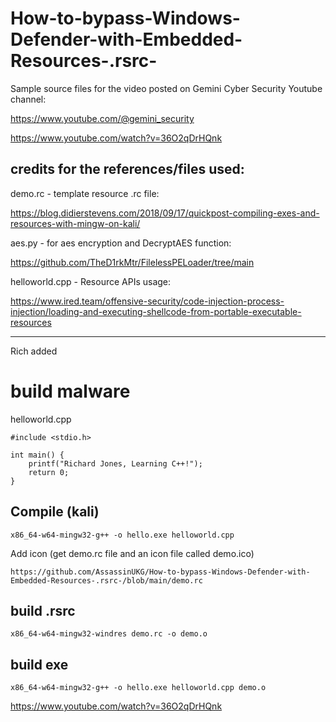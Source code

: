 # How-to-bypass-Windows-Defender-with-Embedded-Resources-.rsrc-

Sample source files for the video posted on Gemini Cyber Security Youtube channel:

https://www.youtube.com/@gemini_security

https://www.youtube.com/watch?v=36O2qDrHQnk

## credits for the references/files used:

demo.rc - template resource .rc file:

https://blog.didierstevens.com/2018/09/17/quickpost-compiling-exes-and-resources-with-mingw-on-kali/

aes.py - for aes encryption and DecryptAES function:

https://github.com/TheD1rkMtr/FilelessPELoader/tree/main

helloworld.cpp - Resource APIs usage:

https://www.ired.team/offensive-security/code-injection-process-injection/loading-and-executing-shellcode-from-portable-executable-resources

---

Rich added

# build malware

helloworld.cpp
```
#include <stdio.h>

int main() {
    printf("Richard Jones, Learning C++!");
    return 0;
}
```

## Compile (kali)
```
x86_64-w64-mingw32-g++ -o hello.exe helloworld.cpp
```

Add icon (get demo.rc file and an icon file called demo.ico)
```
https://github.com/AssassinUKG/How-to-bypass-Windows-Defender-with-Embedded-Resources-.rsrc-/blob/main/demo.rc
```

## build .rsrc
```
x86_64-w64-mingw32-windres demo.rc -o demo.o
```


## build exe
```
x86_64-w64-mingw32-g++ -o hello.exe helloworld.cpp demo.o
```

https://www.youtube.com/watch?v=36O2qDrHQnk
